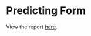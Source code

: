 # Predicting Form

View the report [here](https://dylan-stark.github.io/predicting_form/predicting_form.html).
